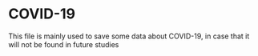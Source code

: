 # COVID-19
This file is mainly used to save some data about COVID-19, in case that it will not be found in future studies
